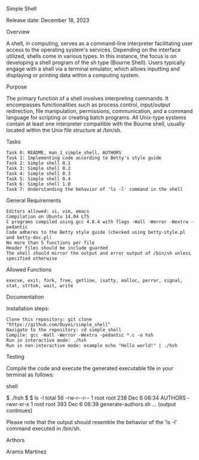 Simple Shell

Release date: December 18, 2023

Overview

A shell, in computing, serves as a command-line interpreter facilitating user access to the operating system's services. Depending on the interface utilized, shells come in various types. In this instance, the focus is on developing a shell program of the sh type (Bourne Shell). Users typically engage with a shell via a terminal emulator, which allows inputting and displaying or printing data within a computing system.

Purpose

The primary function of a shell involves interpreting commands. It encompasses functionalities such as process control, input/output redirection, file manipulation, permissions, communication, and a command language for scripting or creating batch programs. All Unix-type systems contain at least one interpreter compatible with the Bourne shell, usually located within the Unix file structure at /bin/sh.

Tasks

    Task 0: README, man_1_simple_shell, AUTHORS
    Task 1: Implementing code according to Betty's style guide
    Task 2: Simple shell 0.1
    Task 3: Simple shell 0.2
    Task 4: Simple shell 0.3
    Task 5: Simple shell 0.4
    Task 6: Simple shell 1.0
    Task 7: Understanding the behavior of 'ls -l' command in the shell

General Requirements

    Editors allowed: vi, vim, emacs
    Compilation on Ubuntu 14.04 LTS
    C programs compiled using gcc 4.8.4 with flags -Wall -Werror -Wextra -pedantic
    Code adheres to the Betty style guide (checked using betty-style.pl and betty-doc.pl)
    No more than 5 functions per file
    Header files should be include guarded
    The shell should mirror the output and error output of /bin/sh unless specified otherwise

Allowed Functions

    execve, exit, fork, free, getline, isatty, malloc, perror, signal, stat, strtok, wait, write

Documentation

Installation steps:

    Clone this repository: git clone "https://github.com/Ouyei/simple_shell"
    Navigate to the repository: cd simple_shell
    Compile: gcc -Wall -Werror -Wextra -pedantic *.c -o hsh
    Run in interactive mode: ./hsh
    Run in non-interactive mode: example echo "Hello world!" | ./hsh

Testing

Compile the code and execute the generated executable file in your terminal as follows:

shell

$ ./hsh
$ $ ls -l
total 56
-rw-r--r-- 1 root root 238 Dec 6 08:34 AUTHORS
-rwxr-xr-x 1 root root 393 Dec 6 08:39 generate-authors.sh
... (output continues)

Please note that the output should resemble the behavior of the 'ls -l' command executed in /bin/sh.

Arthors

Aramis Martinez
